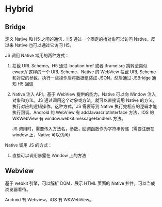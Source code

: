 # Hybrid

## Bridge

定义 Native 和 H5 之间的通信，H5 通过一个固定的桥对象可以访问 Native，反过来 Native 也可以通过它访问 H5。

JS 调用 Native 常用的两种方式：

1. 拦截 URL Scheme。H5 通过 location.href 或者 iframe.src 跳转至类似 ewap:// 这样的一个 URL Scheme，Native 的 WebView 拦截 URL Scheme 和对应的参数，执行一些操作后将数据组装成 JSON，然后通过 JSBridge 通知 H5 回调

2. Native 注入 API。基于 WebView 提供的能力，Native 可以向 Window 注入对象和方法。JS 通过调用这个对象或方法，就可以直接调用 Native 的方法，执行对应的逻辑操作。这种方式，JS 需要等到 Native 执行完相应的逻辑才能执行回调。Android 的 WebView 有 addJavascriptInterface 方法，IOS 的 WKWebView 有 window.webkit.messageHandlers 方法。

   JS 调用时，需要传入方法名，参数，回调函数作为字符串传递（需要注册在 window 上，Native 可以访问）

Native 调用 JS 的方式：

1. 直接可以调用暴露在 Window 上的方法

## Webview

基于 webkit 引擎，可以解析 DOM，展示 HTML 页面的 Native 控件，可以当成浏览器看待。

Android 有 Webview，iOS 有 WKWebView。